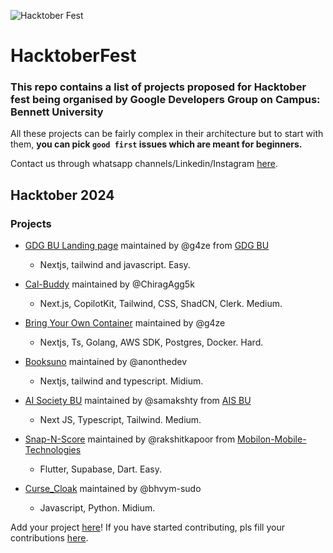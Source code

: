 ![Hacktober Fest](https://github.com/user-attachments/assets/b548f22a-fdc9-4f71-80e0-1d5a9d8e69dd)

                                                                    
# HacktoberFest
### This repo contains a list of projects proposed for Hacktober fest being organised by Google Developers Group on Campus: Bennett University
All these projects can be fairly complex in their architecture but to start with them, **you can pick `good first` issues which are meant for beginners.**

Contact us through whatsapp channels/Linkedin/Instagram [here](https://linktr.ee/gdgbu_).
## Hacktober 2024
### Projects
- [GDG BU Landing page](https://github.com/GDG-OnCampus-BU/landing-page-WIP) maintained by @g4ze from [GDG BU](https://github.com/GDG-OnCampus-BU)
  -  Nextjs, tailwind and javascript. Easy.

- [Cal-Buddy](https://github.com/ChiragAgg5k/cal-buddy) maintained by @ChiragAgg5k
  -  Next.js, CopilotKit, Tailwind, CSS, ShadCN, Clerk. Medium.

- [Bring Your Own Container](https://github.com/g4ze/byoc) maintained by @g4ze
  -  Nextjs, Ts, Golang, AWS SDK, Postgres, Docker. Hard.

- [Booksuno](https://github.com/anonthedev/booksuno) maintained by @anonthedev
  -  Nextjs, tailwind and typescript. Midium.

- [AI Society BU](https://github.com/bennettai/aisociety-bu) maintained by @samakshty from [AIS BU](https://github.com/bennettai)
  -  Next JS, Typescript, Tailwind. Medium.
 
- [Snap-N-Score](https://github.com/Mobilon-Mobile-Technologies/Snap-N-Score) maintained by @rakshitkapoor from [Mobilon-Mobile-Technologies](https://github.com/Mobilon-Mobile-Technologies)
  -  Flutter, Supabase, Dart. Easy.

- [Curse_Cloak](https://github.com/vignesh1507/Curse_Cloak) maintained by @bhvym-sudo
  -  Javascript, Python. Midium.


Add your project [here](https://forms.gle/TdxM1DVezYUnUTMs6)!
If you have started contributing, pls fill your contributions [here](https://docs.google.com/forms/d/e/1FAIpQLScIpfyVDwNkJvbI3e_Xu3MxKbfr9OK_ac-i_VPpDS2Z2B-CiQ/viewform?usp=sf_link).
